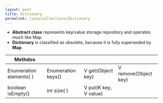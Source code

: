 ```yaml
---
layout: post
title: Dictionary
permalink: /java/collections/dictionary
---
```


* **Abstract class** represents key/value storage repository and operates much like Map. 
* **Dictionary** is classified as obsolete, because it is fully superseded by **Map**.

|Methdos||||
|---|---|---|---|
|Enumeration<V> elements( )	|Enumeration<K> keys()	|V get(Object key)	|V remove(Object key)|
|boolean isEmpty()	|int size( )|V put(K key, V value)||
